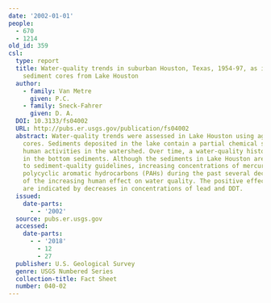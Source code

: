 ```yaml
---
date: '2002-01-01'
people:
  - 670
  - 1214
old_id: 359
csl:
  type: report
  title: Water-quality trends in suburban Houston, Texas, 1954-97, as indicated by
    sediment cores from Lake Houston
  author:
    - family: Van Metre
      given: P.C.
    - family: Sneck-Fahrer
      given: D. A.
  DOI: 10.3133/fs04002
  URL: http://pubs.er.usgs.gov/publication/fs04002
  abstract: Water-quality trends were assessed in Lake Houston using age-dated sediment
    cores. Sediments deposited in the lake contain a partial chemical signature of
    human activities in the watershed. Over time, a water-quality history is recorded
    in the bottom sediments. Although the sediments in Lake Houston are clean compared
    to sediment-quality guidelines, increasing concentrations of mercury, zinc, and
    polycyclic aromatic hydrocarbons (PAHs) during the past several decades are evidence
    of the increasing human effect on water quality. The positive effects of regulation
    are indicated by decreases in concentrations of lead and DDT.
  issued:
    date-parts:
      - - '2002'
  source: pubs.er.usgs.gov
  accessed:
    date-parts:
      - - '2018'
        - 12
        - 27
  publisher: U.S. Geological Survey
  genre: USGS Numbered Series
  collection-title: Fact Sheet
  number: 040-02
---
```

